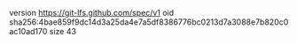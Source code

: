 version https://git-lfs.github.com/spec/v1
oid sha256:4bae859f9dc14d3a25da4e7a5df8386776bc0213d7a3088e7b820c0ac10ad170
size 43
